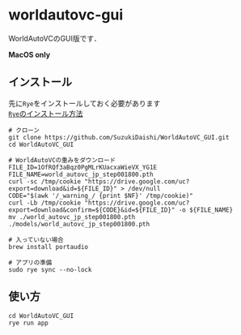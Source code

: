 # worldautovc-gui

WorldAutoVCのGUI版です．  
  
**MacOS only**

## インストール

先に`Rye`をインストールしておく必要があります  
[`Rye`のインストール方法](https://rye-up.com/guide/installation/)

```
# クローン
git clone https://github.com/SuzukiDaishi/WorldAutoVC_GUI.git
cd WorldAutoVC_GUI

# WorldAutoVCの重みをダウンロード
FILE_ID=1OfRQf3aBqz0PgMLrKUacxaWieVX_YG1E
FILE_NAME=world_autovc_jp_step001800.pth
curl -sc /tmp/cookie "https://drive.google.com/uc?export=download&id=${FILE_ID}" > /dev/null
CODE="$(awk '/_warning_/ {print $NF}' /tmp/cookie)"  
curl -Lb /tmp/cookie "https://drive.google.com/uc?export=download&confirm=${CODE}&id=${FILE_ID}" -o ${FILE_NAME}
mv ./world_autovc_jp_step001800.pth ./models/world_autovc_jp_step001800.pth

# 入っていない場合
brew install portaudio

# アプリの準備
sudo rye sync --no-lock
```

## 使い方

```
cd WorldAutoVC_GUI
rye run app 
```